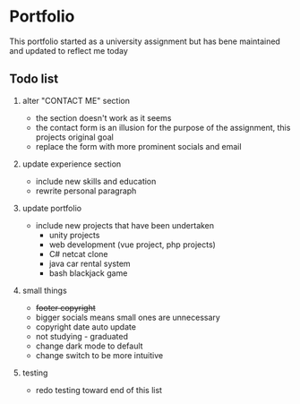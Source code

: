 # Portfolio

This portfolio started as a university assignment but has bene maintained and updated to reflect me today


## Todo list

1. alter "CONTACT ME" section
    - the section doesn't work as it seems
    - the contact form is an illusion for the purpose of the assignment, this projects original goal
    - replace the form with more prominent socials and email

1. update experience section
    - include new skills and education
    - rewrite personal paragraph
    
1. update portfolio
    - include new projects that have been undertaken
        - unity projects
        - web development (vue project, php projects)
        - C# netcat clone
        - java car rental system
        - bash blackjack game

1. small things
    - ~~footer copyright~~ 
    - bigger socials means small ones are unnecessary
    - copyright date auto update
    - not studying - graduated
    - change dark mode to default
    - change switch to be more intuitive
    

1. testing
    - redo testing toward end of this list